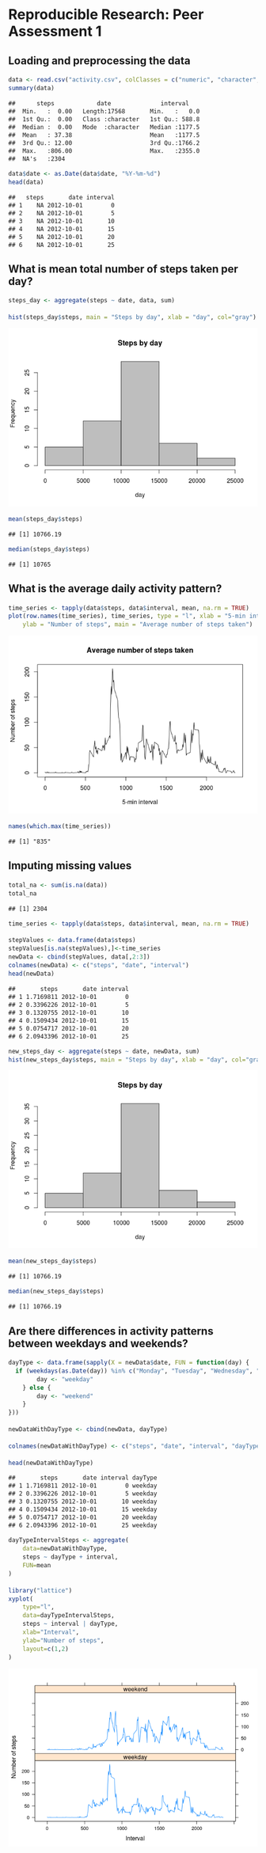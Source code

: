 # Reproducible Research: Peer Assessment 1


## Loading and preprocessing the data

```r
data <- read.csv("activity.csv", colClasses = c("numeric", "character", "numeric"))
summary(data)
```

```
##      steps            date              interval     
##  Min.   :  0.00   Length:17568       Min.   :   0.0  
##  1st Qu.:  0.00   Class :character   1st Qu.: 588.8  
##  Median :  0.00   Mode  :character   Median :1177.5  
##  Mean   : 37.38                      Mean   :1177.5  
##  3rd Qu.: 12.00                      3rd Qu.:1766.2  
##  Max.   :806.00                      Max.   :2355.0  
##  NA's   :2304
```

```r
data$date <- as.Date(data$date, "%Y-%m-%d")
head(data)
```

```
##   steps       date interval
## 1    NA 2012-10-01        0
## 2    NA 2012-10-01        5
## 3    NA 2012-10-01       10
## 4    NA 2012-10-01       15
## 5    NA 2012-10-01       20
## 6    NA 2012-10-01       25
```

## What is mean total number of steps taken per day?

```r
steps_day <- aggregate(steps ~ date, data, sum)

hist(steps_day$steps, main = "Steps by day", xlab = "day", col="gray")
```

![](./PA1_template_files/figure-html/unnamed-chunk-2-1.png) 

```r
mean(steps_day$steps)
```

```
## [1] 10766.19
```

```r
median(steps_day$steps)
```

```
## [1] 10765
```

## What is the average daily activity pattern?

```r
time_series <- tapply(data$steps, data$interval, mean, na.rm = TRUE)
plot(row.names(time_series), time_series, type = "l", xlab = "5-min interval", 
    ylab = "Number of steps", main = "Average number of steps taken")
```

![](./PA1_template_files/figure-html/unnamed-chunk-3-1.png) 

```r
names(which.max(time_series))
```

```
## [1] "835"
```


## Imputing missing values

```r
total_na <- sum(is.na(data))
total_na
```

```
## [1] 2304
```

```r
time_series <- tapply(data$steps, data$interval, mean, na.rm = TRUE)

stepValues <- data.frame(data$steps)
stepValues[is.na(stepValues),]<-time_series
newData <- cbind(stepValues, data[,2:3])
colnames(newData) <- c("steps", "date", "interval")
head(newData)
```

```
##       steps       date interval
## 1 1.7169811 2012-10-01        0
## 2 0.3396226 2012-10-01        5
## 3 0.1320755 2012-10-01       10
## 4 0.1509434 2012-10-01       15
## 5 0.0754717 2012-10-01       20
## 6 2.0943396 2012-10-01       25
```

```r
new_steps_day <- aggregate(steps ~ date, newData, sum)
hist(new_steps_day$steps, main = "Steps by day", xlab = "day", col="gray")
```

![](./PA1_template_files/figure-html/unnamed-chunk-4-1.png) 

```r
mean(new_steps_day$steps)
```

```
## [1] 10766.19
```

```r
median(new_steps_day$steps)
```

```
## [1] 10766.19
```


## Are there differences in activity patterns between weekdays and weekends?

```r
dayType <- data.frame(sapply(X = newData$date, FUN = function(day) {
  if (weekdays(as.Date(day)) %in% c("Monday", "Tuesday", "Wednesday", "Thursday", "Friday")) {
        day <- "weekday"
    } else {
        day <- "weekend"
    }
}))

newDataWithDayType <- cbind(newData, dayType)

colnames(newDataWithDayType) <- c("steps", "date", "interval", "dayType")

head(newDataWithDayType)
```

```
##       steps       date interval dayType
## 1 1.7169811 2012-10-01        0 weekday
## 2 0.3396226 2012-10-01        5 weekday
## 3 0.1320755 2012-10-01       10 weekday
## 4 0.1509434 2012-10-01       15 weekday
## 5 0.0754717 2012-10-01       20 weekday
## 6 2.0943396 2012-10-01       25 weekday
```

```r
dayTypeIntervalSteps <- aggregate(
    data=newDataWithDayType,
    steps ~ dayType + interval,
    FUN=mean
)

library("lattice")
xyplot(
    type="l",
    data=dayTypeIntervalSteps,
    steps ~ interval | dayType,
    xlab="Interval",
    ylab="Number of steps",
    layout=c(1,2)
)
```

![](./PA1_template_files/figure-html/unnamed-chunk-5-1.png) 
